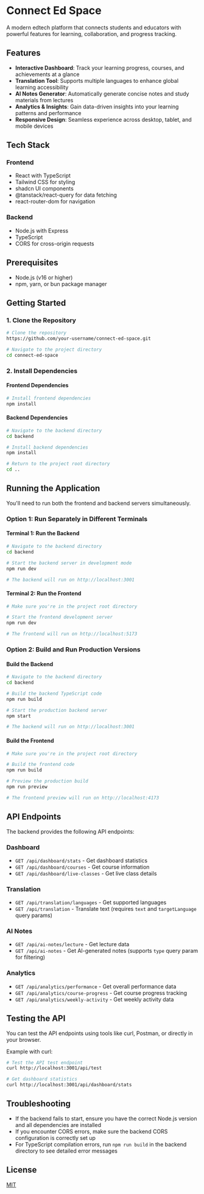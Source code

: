 # Connect Ed Space

A modern edtech platform that connects students and educators with powerful features for learning, collaboration, and progress tracking.

## Features

- **Interactive Dashboard**: Track your learning progress, courses, and achievements at a glance
- **Translation Tool**: Supports multiple languages to enhance global learning accessibility
- **AI Notes Generator**: Automatically generate concise notes and study materials from lectures
- **Analytics & Insights**: Gain data-driven insights into your learning patterns and performance
- **Responsive Design**: Seamless experience across desktop, tablet, and mobile devices

## Tech Stack

### Frontend
- React with TypeScript
- Tailwind CSS for styling
- shadcn UI components
- @tanstack/react-query for data fetching
- react-router-dom for navigation

### Backend
- Node.js with Express
- TypeScript
- CORS for cross-origin requests

## Prerequisites

- Node.js (v16 or higher)
- npm, yarn, or bun package manager

## Getting Started

### 1. Clone the Repository

```bash
# Clone the repository
https://github.com/your-username/connect-ed-space.git

# Navigate to the project directory
cd connect-ed-space
```

### 2. Install Dependencies

#### Frontend Dependencies

```bash
# Install frontend dependencies
npm install
```

#### Backend Dependencies

```bash
# Navigate to the backend directory
cd backend

# Install backend dependencies
npm install

# Return to the project root directory
cd ..
```

## Running the Application

You'll need to run both the frontend and backend servers simultaneously.

### Option 1: Run Separately in Different Terminals

#### Terminal 1: Run the Backend

```bash
# Navigate to the backend directory
cd backend

# Start the backend server in development mode
npm run dev

# The backend will run on http://localhost:3001
```

#### Terminal 2: Run the Frontend

```bash
# Make sure you're in the project root directory

# Start the frontend development server
npm run dev

# The frontend will run on http://localhost:5173
```

### Option 2: Build and Run Production Versions

#### Build the Backend

```bash
# Navigate to the backend directory
cd backend

# Build the backend TypeScript code
npm run build

# Start the production backend server
npm start

# The backend will run on http://localhost:3001
```

#### Build the Frontend

```bash
# Make sure you're in the project root directory

# Build the frontend code
npm run build

# Preview the production build
npm run preview

# The frontend preview will run on http://localhost:4173
```

## API Endpoints

The backend provides the following API endpoints:

### Dashboard
- `GET /api/dashboard/stats` - Get dashboard statistics
- `GET /api/dashboard/courses` - Get course information
- `GET /api/dashboard/live-classes` - Get live class details

### Translation
- `GET /api/translation/languages` - Get supported languages
- `GET /api/translation` - Translate text (requires `text` and `targetLanguage` query params)

### AI Notes
- `GET /api/ai-notes/lecture` - Get lecture data
- `GET /api/ai-notes` - Get AI-generated notes (supports `type` query param for filtering)

### Analytics
- `GET /api/analytics/performance` - Get overall performance data
- `GET /api/analytics/course-progress` - Get course progress tracking
- `GET /api/analytics/weekly-activity` - Get weekly activity data

## Testing the API

You can test the API endpoints using tools like curl, Postman, or directly in your browser.

Example with curl:
```bash
# Test the API test endpoint
curl http://localhost:3001/api/test

# Get dashboard statistics
curl http://localhost:3001/api/dashboard/stats
```

## Troubleshooting

- If the backend fails to start, ensure you have the correct Node.js version and all dependencies are installed
- If you encounter CORS errors, make sure the backend CORS configuration is correctly set up
- For TypeScript compilation errors, run `npm run build` in the backend directory to see detailed error messages

## License

[MIT](LICENSE)
